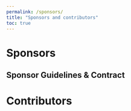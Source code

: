 ```yaml
---
permalink: /sponsors/
title: "Sponsors and contributors"
toc: true
---
```



# Sponsors

## Sponsor Guidelines & Contract

# Contributors

